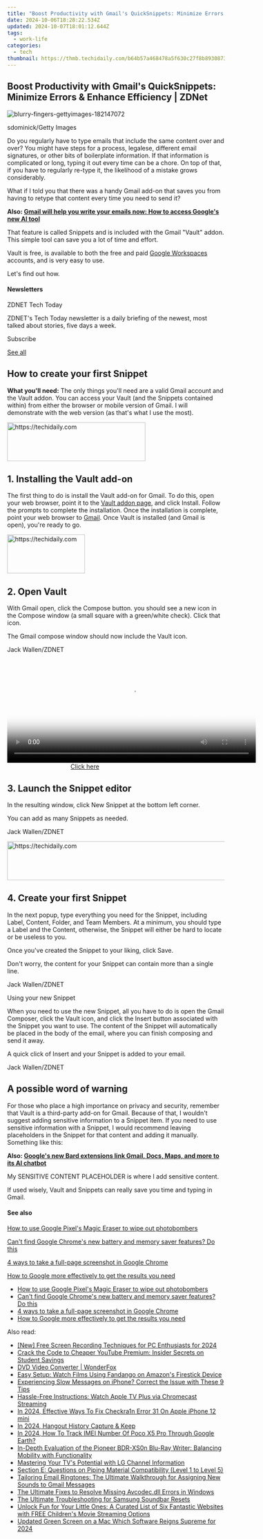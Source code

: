 ```yaml
---
title: "Boost Productivity with Gmail's QuickSnippets: Minimize Errors & Enhance Efficiency | ZDNet"
date: 2024-10-06T18:28:22.534Z
updated: 2024-10-07T18:01:12.644Z
tags:
  - work-life
categories:
  - tech
thumbnail: https://thmb.techidaily.com/b64b57a468478a5f630c27f8b893087308dc98f7c7e00349e52b8e4b1574001a.png
---
```


## Boost Productivity with Gmail's QuickSnippets: Minimize Errors & Enhance Efficiency | ZDNet

![blurry-fingers-gettyimages-182147072](https://www.zdnet.com/a/img/resize/9fe144d928b44a2b7db00dd2fc8c06d53511ec61/2023/09/19/5f64ebea-311d-44a0-abb8-b32fe7b1ae6c/blurry-fingers-gettyimages-182147072.jpg?auto=webp&width=1280)

sdominick/Getty Images

Do you regularly have to type emails that include the same content over and over? You might have steps for a process, legalese, different email signatures, or other bits of boilerplate information. If that information is complicated or long, typing it out every time can be a chore. On top of that, if you have to regularly re-type it, the likelihood of a mistake grows considerably.

What if I told you that there was a handy Gmail add-on that saves you from having to retype that content every time you need to send it? 

**Also: [Gmail will help you write your emails now: How to access Google's new AI tool](https://www.zdnet.com/article/gmail-will-help-you-write-your-emails-now-how-to-access-googles-new-ai-tool/)**

That feature is called Snippets and is included with the Gmail "Vault" addon. This simple tool can save you a lot of time and effort. 

Vault is free, is available to both the free and paid [Google Workspaces](https://www.zdnet.com/article/google-introduces-11-new-security-features-for-workspace-some-ai-powered/) accounts, and is very easy to use.

Let's find out how.

#### Newsletters

ZDNET Tech Today

ZDNET's Tech Today newsletter is a daily briefing of the newest, most talked about stories, five days a week.

 Subscribe

[See all](https://www.zdnet.com/newsletters/)

## How to create your first Snippet

**What you'll need:** The only things you'll need are a valid Gmail account and the Vault addon. You can access your Vault (and the Snippets contained within) from either the browser or mobile version of Gmail. I will demonstrate with the web version (as that's what I use the most).

<!-- affiliate ads begin -->
<a href="https://aligracehair.sjv.io/c/5597632/2135357/19272" target="_top" id="2135357">
  <img src="//a.impactradius-go.com/display-ad/19272-2135357" border="0" alt="https://techidaily.com" width="320" height="90"/>
</a>
<img height="0" width="0" src="https://aligracehair.sjv.io/i/5597632/2135357/19272" style="position:absolute;visibility:hidden;" border="0" />
<!-- affiliate ads end -->

## 1\. Installing the Vault add-on

The first thing to do is install the Vault add-on for Gmail. To do this, open your web browser, point it to the [Vault addon page](https://workspace.google.com/marketplace/app/vault/740264277609), and click Install. Follow the prompts to complete the installation. Once the installation is complete, point your web browser to [Gmail](https://mail.google.com/mail/u/0/). Once Vault is installed (and Gmail is open), you're ready to go.

<!-- affiliate ads begin -->
<a href="https://aligracehair.sjv.io/c/5597632/2135397/19272" target="_top" id="2135397">
  <img src="//a.impactradius-go.com/display-ad/19272-2135397" border="0" alt="https://techidaily.com" width="180" height="90"/>
</a>
<img height="0" width="0" src="https://aligracehair.sjv.io/i/5597632/2135397/19272" style="position:absolute;visibility:hidden;" border="0" />
<!-- affiliate ads end -->

## 2\. Open Vault

With Gmail open, click the Compose button. you should see a new icon in the Compose window (a small square with a green/white check). Click that icon.

The Gmail compose window should now include the Vault icon.

Jack Wallen/ZDNET

<!-- affiliate ads begin -->
<span id="1982508">
					<video width="576" height="240" style="cursor:pointer"
           poster="//a.impactradius-go.com/display-clicktoplayimage/1982508.png"
           onclick="if(!this.playClicked){this.play();this.setAttribute('controls',true);this.playClicked=true;}">
	   <source src="//a.impactradius-go.com/display-ad/22993-1982508">
	   <img src="//a.impactradius-go.com/display-clicktoplayimage/1982508.png" style="border: none; height: 100%; width: 100%; object-fit: contain">
	</video>
	<div style="width:360px;text-align:center"><a href="javascript:window.open(decodeURIComponent('https%3A%2F%2Fhomestyler.sjv.io%2Fc%2F5597632%2F1982508%2F22993'), '_blank');void(0);">Click here</a></div>
</span>
<img height="0" width="0" src="https://imp.pxf.io/i/5597632/1982508/22993" style="position:absolute;visibility:hidden;" border="0" />
<!-- affiliate ads end -->

## 3\. Launch the Snippet editor

In the resulting window, click New Snippet at the bottom left corner.

You can add as many Snippets as needed.

Jack Wallen/ZDNET

<!-- affiliate ads begin -->
<a href="https://unicoeye.pxf.io/c/5597632/2134233/18498" target="_top" id="2134233">
  <img src="//a.impactradius-go.com/display-ad/18498-2134233" border="0" alt="https://techidaily.com" width="728" height="90"/>
</a>
<img height="0" width="0" src="https://unicoeye.pxf.io/i/5597632/2134233/18498" style="position:absolute;visibility:hidden;" border="0" />
<!-- affiliate ads end -->

## 4\. Create your first Snippet

In the next popup, type everything you need for the Snippet, including Label, Content, Folder, and Team Members. At a minimum, you should type a Label and the Content, otherwise, the Snippet will either be hard to locate or be useless to you.

Once you've created the Snippet to your liking, click Save.

Don't worry, the content for your Snippet can contain more than a single line.

Jack Wallen/ZDNET

Using your new Snippet

When you need to use the new Snippet, all you have to do is open the Gmail Composer, click the Vault icon, and click the Insert button associated with the Snippet you want to use. The content of the Snippet will automatically be placed in the body of the email, where you can finish composing and send it away.

A quick click of Insert and your Snippet is added to your email.

Jack Wallen/ZDNET

## A possible word of warning

For those who place a high importance on privacy and security, remember that Vault is a third-party add-on for Gmail. Because of that, I wouldn't suggest adding sensitive information to a Snippet item. If you need to use sensitive information with a Snippet, I would recommend leaving placeholders in the Snippet for that content and adding it manually. Something like this:

**Also: [Google's new Bard extensions link Gmail, Docs, Maps, and more to its AI chatbot](https://www.zdnet.com/article/google-unveils-bard-extensions-to-integrate-ai-with-gmail-docs-maps-and-more/)**

My SENSITIVE CONTENT PLACEHOLDER is where I add sensitive content.

If used wisely, Vault and Snippets can really save you time and typing in Gmail.

#### See also

[How to use Google Pixel's Magic Eraser to wipe out photobombers](https://www.zdnet.com/article/how-to-use-magic-eraser-on-the-google-pixel/ "How to use Google Pixel's Magic Eraser to wipe out photobombers")

[Can't find Google Chrome's new battery and memory saver features? Do this](https://www.zdnet.com/article/cant-find-google-chromes-new-battery-and-memory-saver-features-do-this/ "Can't find Google Chrome's new battery and memory saver features? Do this")

[4 ways to take a full-page screenshot in Google Chrome](https://www.zdnet.com/article/how-to-take-a-full-page-screenshot-in-google-chrome/ "4 ways to take a full-page screenshot in Google Chrome")

[How to Google more effectively to get the results you need](https://www.zdnet.com/article/how-to-use-google-search-more-effectively-to-get-the-results-you-need/ "How to Google more effectively to get the results you need")

* [How to use Google Pixel's Magic Eraser to wipe out photobombers](https://www.zdnet.com/article/how-to-use-magic-eraser-on-the-google-pixel/ "How to use Google Pixel's Magic Eraser to wipe out photobombers")
* [Can't find Google Chrome's new battery and memory saver features? Do this](https://www.zdnet.com/article/cant-find-google-chromes-new-battery-and-memory-saver-features-do-this/ "Can't find Google Chrome's new battery and memory saver features? Do this")
* [4 ways to take a full-page screenshot in Google Chrome](https://www.zdnet.com/article/how-to-take-a-full-page-screenshot-in-google-chrome/ "4 ways to take a full-page screenshot in Google Chrome")
* [How to Google more effectively to get the results you need](https://www.zdnet.com/article/how-to-use-google-search-more-effectively-to-get-the-results-you-need/ "How to Google more effectively to get the results you need")

<ins class="adsbygoogle"
     style="display:block"
     data-ad-format="autorelaxed"
     data-ad-client="ca-pub-7571918770474297"
     data-ad-slot="1223367746"></ins>

<ins class="adsbygoogle"
     style="display:block"
     data-ad-client="ca-pub-7571918770474297"
     data-ad-slot="8358498916"
     data-ad-format="auto"
     data-full-width-responsive="true"></ins>

<span class="atpl-alsoreadstyle">Also read:</span>
<div><ul>
<li><a href="https://screen-video-capture.techidaily.com/new-free-screen-recording-techniques-for-pc-enthusiasts-for-2024/"><u>[New] Free Screen Recording Techniques for PC Enthusiasts for 2024</u></a></li>
<li><a href="https://techno-recovery.techidaily.com/crack-the-code-to-cheaper-youtube-premium-insider-secrets-on-student-savings/"><u>Crack the Code to Cheaper YouTube Premium: Insider Secrets on Student Savings</u></a></li>
<li><a href="https://tools.techidaily.com/videoconverterfactory/dvd-video-converter/"><u>DVD Video Converter | WonderFox</u></a></li>
<li><a href="https://techno-recovery.techidaily.com/easy-setup-watch-films-using-fandango-on-amazons-firestick-device/"><u>Easy Setup: Watch Films Using Fandango on Amazon's Firestick Device</u></a></li>
<li><a href="https://fox-that.techidaily.com/experiencing-slow-messages-on-iphone-correct-the-issue-with-these-9-tips/"><u>Experiencing Slow Messages on iPhone? Correct the Issue with These 9 Tips</u></a></li>
<li><a href="https://techno-recovery.techidaily.com/hassle-free-instructions-watch-apple-tv-plus-via-chromecast-streaming/"><u>Hassle-Free Instructions: Watch Apple TV Plus via Chromecast Streaming</u></a></li>
<li><a href="https://activate-lock.techidaily.com/in-2024-effective-ways-to-fix-checkra1n-error-31-on-apple-iphone-12-mini-by-drfone-ios/"><u>In 2024, Effective Ways To Fix Checkra1n Error 31 On Apple iPhone 12 mini</u></a></li>
<li><a href="https://screen-video-capture.techidaily.com/in-2024-hangout-history-capture-and-keep/"><u>In 2024, Hangout History Capture & Keep</u></a></li>
<li><a href="https://easy-unlock-android.techidaily.com/in-2024-how-to-track-imei-number-of-poco-x5-pro-through-google-earth-by-drfone-android/"><u>In 2024, How To Track IMEI Number Of Poco X5 Pro Through Google Earth?</u></a></li>
<li><a href="https://buynow-info.techidaily.com/in-depth-evaluation-of-the-pioneer-bdr-xs0n-blu-ray-writer-balancing-mobility-with-functionality/"><u>In-Depth Evaluation of the Pioneer BDR-XS0n Blu-Ray Writer: Balancing Mobility with Functionality</u></a></li>
<li><a href="https://techno-recovery.techidaily.com/mastering-your-tvs-potential-with-lg-channel-information/"><u>Mastering Your TV's Potential with LG Channel Information</u></a></li>
<li><a href="https://tech-hub.techidaily.com/section-e-questions-on-piping-material-compatibility-level-1-to-level-5/"><u>Section E: Questions on Piping Material Compatibility (Level 1 to Level 5)</u></a></li>
<li><a href="https://techno-recovery.techidaily.com/tailoring-email-ringtones-the-ultimate-walkthrough-for-assigning-new-sounds-to-gmail-messages/"><u>Tailoring Email Ringtones: The Ultimate Walkthrough for Assigning New Sounds to Gmail Messages</u></a></li>
<li><a href="https://techno-recovery.techidaily.com/the-ultimate-fixes-to-resolve-missing-avcodecdll-errors-in-windows/"><u>The Ultimate Fixes to Resolve Missing Avcodec.dll Errors in Windows</u></a></li>
<li><a href="https://techno-recovery.techidaily.com/the-ultimate-troubleshooting-for-samsung-soundbar-resets/"><u>The Ultimate Troubleshooting for Samsung Soundbar Resets</u></a></li>
<li><a href="https://techno-recovery.techidaily.com/1722850282062-unlock-fun-for-your-little-ones-a-curated-list-of-six-fantastic-websites-with-free-childrens-movie-streaming-options/"><u>Unlock Fun for Your Little Ones: A Curated List of Six Fantastic Websites with FREE Children's Movie Streaming Options</u></a></li>
<li><a href="https://video-content-creator.techidaily.com/updated-green-screen-on-a-mac-which-software-reigns-supreme-for-2024/"><u>Updated Green Screen on a Mac Which Software Reigns Supreme for 2024</u></a></li>
</ul></div>

